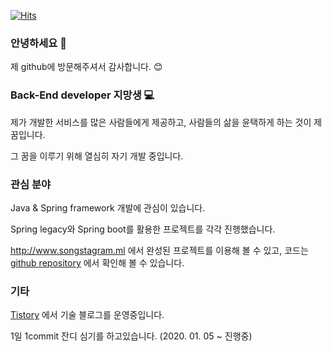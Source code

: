 [![Hits](https://hits.seeyoufarm.com/api/count/incr/badge.svg?url=https%3A%2F%2Fgithub.com%2Fchosh95)](https://hits.seeyoufarm.com)



### 안녕하세요 👋

제 github에 방문해주셔서 감사합니다. :blush:



### Back-End developer 지망생 :computer:

제가 개발한 서비스를 많은 사람들에게 제공하고, 사람들의 삶을 윤택하게 하는 것이 제 꿈입니다.

그 꿈을 이루기 위해 열심히 자기 개발 중입니다.



### 관심 분야

Java & Spring framework 개발에 관심이 있습니다. 

Spring legacy와 Spring boot를 활용한 프로젝트를 각각 진행했습니다. 

http://www.songstagram.ml 에서 완성된 프로젝트를 이용해 볼 수 있고,  코드는 [github repository](https://github.com/chosh95/Songstagram) 에서 확인해 볼 수 있습니다.



### 기타

[Tistory](https://chosh95.tistory.com/) 에서 기술 블로그를 운영중입니다.

1일 1commit 잔디 심기를 하고있습니다. (2020. 01. 05 ~ 진행중)